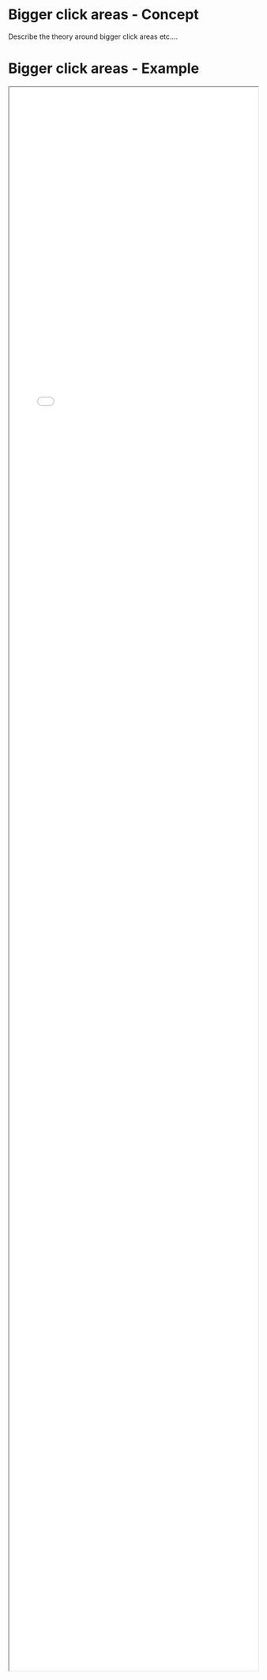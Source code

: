 # Bigger click areas - Concept

Describe the theory around bigger click areas etc.... 

# Bigger click areas - Example 

<iframe src="./Part 1 - Theory/1.UI Design/Bigger click areas/index.html" style="width: 100%; height: 80vh;"/>  

# Bigger click areas - Analysis
* This is an area of UI design that is often overlooked
* Nothing is worse than trying multiple time to click on a "Remember Me" checkbox that just cant be clicked
* A user can loose out on the full functionality of a site, especially if the site has hidden elements, that can't be reached because of tiny click areas 

## Bad things to point out

* The Collapsable panel can only be opened by clicking on the caret, this is a tiny click area
* The Radio buttons can only be selected by clicking on the button area
* The checkbox can only be seleted by clicking onthe box itself
* Cursor does not change when hovering over clickable areas

## Reading material

https://uxplanet.org/10-rules-for-efficient-form-design-e13dc1fb0e03

